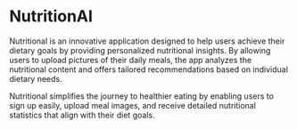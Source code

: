 # NutritionAI

Nutritional is an innovative application designed to help users achieve their dietary goals by providing personalized nutritional insights. By allowing users to upload pictures of their daily meals, the app analyzes the nutritional content and offers tailored recommendations based on individual dietary needs.

Nutritional simplifies the journey to healthier eating by enabling users to sign up easily, upload meal images, and receive detailed nutritional statistics that align with their diet goals.
